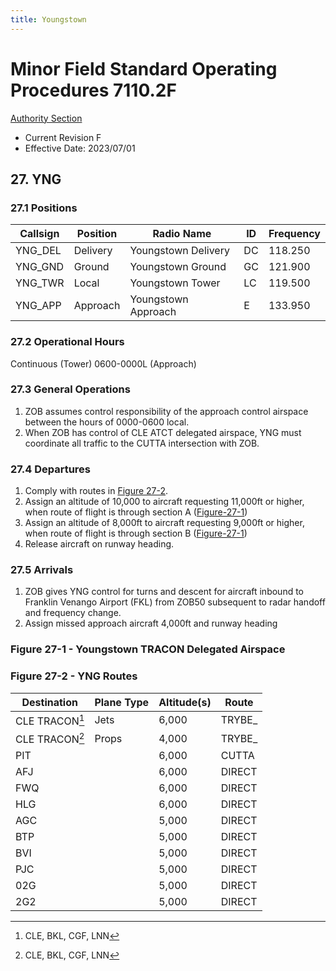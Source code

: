 ```yaml
---
title: Youngstown
---
```


# Minor Field Standard Operating Procedures 7110.2F
[Authority Section](../../authority-sections/7110.2F-authority.md)
- Current Revision F
- Effective Date: 2023/07/01

## 27. YNG

### 27.1 Positions
| Callsign | Position | Radio Name | ID | Frequency |
| -- | -- | -- | -- | -- |
| YNG_DEL | Delivery |  Youngstown Delivery | DC | 118.250 |
| YNG_GND | Ground |  Youngstown Ground | GC | 121.900 |
| YNG_TWR | Local |  Youngstown Tower | LC | 119.500 |
| YNG_APP | Approach |  Youngstown Approach | E | 133.950 |

### 27.2 Operational Hours
Continuous (Tower)
0600-0000L (Approach)

### 27.3 General Operations
1. ZOB assumes control responsibility of the approach control airspace between the hours of 0000-0600 local.
2. When ZOB has control of CLE ATCT delegated airspace, YNG must coordinate all traffic to the CUTTA intersection with ZOB.

### 27.4 Departures
1. Comply with routes in [Figure 27-2](#figure-27-2---yng-routes).
2. Assign an altitude of 10,000 to aircraft requesting 11,000ft or higher, when route of flight is through section A ([Figure-27-1](#figure-27-1---youngstown-tracon-delegated-airspace))
3. Assign an altitude of 8,000ft to aircraft requesting 9,000ft or higher, when route of flight is through section B ([Figure-27-1](#figure-27-1---youngstown-tracon-delegated-airspace))
4. Release aircraft on runway heading.


### 27.5 Arrivals
1. ZOB gives YNG control for turns and descent for aircraft inbound to Franklin Venango Airport (FKL) from ZOB50 subsequent to radar handoff and frequency change.
2. Assign missed approach aircraft 4,000ft and runway heading


### Figure 27-1 - Youngstown TRACON Delegated Airspace


### Figure 27-2 - YNG Routes
| Destination | Plane Type | Altitude(s) | Route |
| -- | -- | -- | -- |
| CLE TRACON[^1] | Jets | 6,000 | TRYBE_ |
| CLE TRACON[^1] | Props | 4,000 | TRYBE_ |
| PIT | | 6,000 | CUTTA |
| AFJ | | 6,000 | DIRECT | 
| FWQ | | 6,000 | DIRECT | 
| HLG | | 6,000 | DIRECT | 
| AGC | | 5,000 | DIRECT | 
| BTP | | 5,000 | DIRECT |
| BVI | | 5,000 | DIRECT |
| PJC | | 5,000 | DIRECT |
| 02G | | 5,000 | DIRECT |
| 2G2 | | 5,000 | DIRECT |


[^1]: CLE, BKL, CGF, LNN